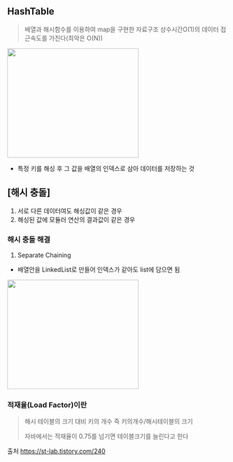 ## HashTable
> 배열과 해시함수를 이용하여 map을 구현한 자료구조
> 상수시간O(1)의 데이터 접근속도를 가진다(최악은 O(N))

<img src="https://github.com/Jung-MinGi/study/assets/118701129/4f9ab8f3-2348-451c-a835-8c493d2263bc" width="300" height="250"/>

* 특정 키를 해싱 후 그 값을 배열의 인덱스로 삼아 데이터를 저장하는 것

## [해시 충돌]
1. 서로 다른 데이터여도 해싱값이 같은 경우
2. 해싱된 값에 모듈러 연산의 결과값이 같은 경우


### 해시 충돌 해결 
1. Separate Chaining
* 배열안을 LinkedList로 만들어 인덱스가 같아도 list에 담으면 됨
<img src="https://github.com/Jung-MinGi/study/assets/118701129/524dac87-8e35-4fbe-a79c-4ffb0109a244" width="300" height="250"/>

### 적재율(Load Factor)이란
> 해시 테이블의 크기 대비 키의 개수 즉 키의개수/해시테이블의 크기
> 
> 자바에서는 적재율이 0.75를 넘기면 테이블크기를 늘린다고 한다

출처
https://st-lab.tistory.com/240

